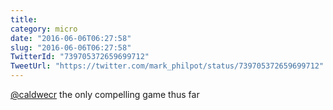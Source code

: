 ```yaml
---
title: 
category: micro
date: "2016-06-06T06:27:58"
slug: "2016-06-06T06:27:58"
TwitterId: "739705372659699712"
TweetUrl: "https://twitter.com/mark_philpot/status/739705372659699712"
---
```


[@caldwecr](https://twitter.com/caldwecr) the only compelling game thus far
